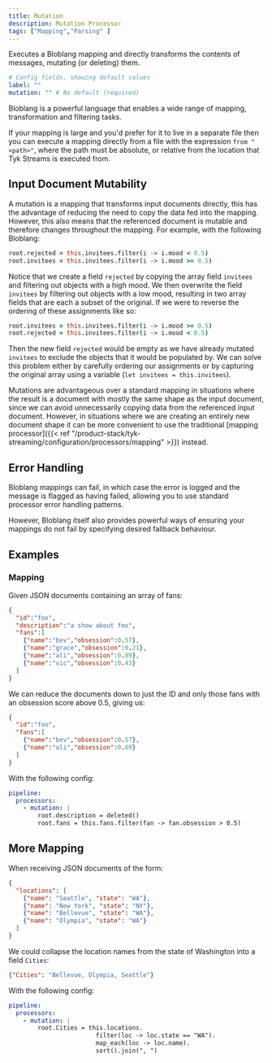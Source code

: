 ```yaml
---
title: Mutation
description: Mutation Processor
tags: ["Mapping","Parsing" ]
---
```


<!-- TODO: add a link -->
Executes a Bloblang mapping and directly transforms the contents of messages, mutating (or deleting) them.



```yml
# Config fields, showing default values
label: ""
mutation: "" # No default (required)
```

<!-- TODO: add a link -->
Bloblang is a powerful language that enables a wide range of mapping, transformation and filtering tasks.

If your mapping is large and you'd prefer for it to live in a separate file then you can execute a mapping directly from a file with the expression `from "<path>"`, where the path must be absolute, or relative from the location that Tyk Streams is executed from.

## Input Document Mutability

A mutation is a mapping that transforms input documents directly, this has the advantage of reducing the need to copy the data fed into the mapping. However, this also means that the referenced document is mutable and therefore changes throughout the mapping. For example, with the following Bloblang:

```coffee
root.rejected = this.invitees.filter(i -> i.mood < 0.5)
root.invitees = this.invitees.filter(i -> i.mood >= 0.5)
```

Notice that we create a field `rejected` by copying the array field `invitees` and filtering out objects with a high mood. We then overwrite the field `invitees` by filtering out objects with a low mood, resulting in two array fields that are each a subset of the original. If we were to reverse the ordering of these assignments like so:

```coffee
root.invitees = this.invitees.filter(i -> i.mood >= 0.5)
root.rejected = this.invitees.filter(i -> i.mood < 0.5)
```

Then the new field `rejected` would be empty as we have already mutated `invitees` to exclude the objects that it would be populated by. We can solve this problem either by carefully ordering our assignments or by capturing the original array using a variable (`let invitees = this.invitees`).

Mutations are advantageous over a standard mapping in situations where the result is a document with mostly the same shape as the input document, since we can avoid unnecessarily copying data from the referenced input document. However, in situations where we are creating an entirely new document shape it can be more convenient to use the traditional [mapping processor]({{< ref "/product-stack/tyk-streaming/configuration/processors/mapping" >}}) instead.

## Error Handling
<!-- TODO: add a link -->
Bloblang mappings can fail, in which case the error is logged and the message is flagged as having failed, allowing you to use standard processor error handling patterns.

However, Bloblang itself also provides powerful ways of ensuring your mappings do not fail by specifying desired fallback behaviour.


## Examples

### Mapping

Given JSON documents containing an array of fans:

```json
{
  "id":"foo",
  "description":"a show about foo",
  "fans":[
    {"name":"bev","obsession":0.57},
    {"name":"grace","obsession":0.21},
    {"name":"ali","obsession":0.89},
    {"name":"vic","obsession":0.43}
  ]
}
```

We can reduce the documents down to just the ID and only those fans with an obsession score above 0.5, giving us:

```json
{
  "id":"foo",
  "fans":[
    {"name":"bev","obsession":0.57},
    {"name":"ali","obsession":0.89}
  ]
}
```

With the following config:

```yaml
pipeline:
  processors:
    - mutation: |
        root.description = deleted()
        root.fans = this.fans.filter(fan -> fan.obsession > 0.5)
```

## More Mapping

When receiving JSON documents of the form:

```json
{
  "locations": [
    {"name": "Seattle", "state": "WA"},
    {"name": "New York", "state": "NY"},
    {"name": "Bellevue", "state": "WA"},
    {"name": "Olympia", "state": "WA"}
  ]
}
```

We could collapse the location names from the state of Washington into a field `Cities`:

```json
{"Cities": "Bellevue, Olympia, Seattle"}
```

With the following config:

```yaml
pipeline:
  processors:
    - mutation: |
        root.Cities = this.locations.
                        filter(loc -> loc.state == "WA").
                        map_each(loc -> loc.name).
                        sort().join(", ")
```

